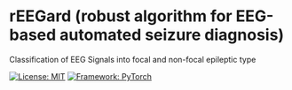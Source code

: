 # rEEGard (robust algorithm for EEG-based automated seizure diagnosis)
Classification of EEG Signals into focal and non-focal epileptic type 

[![License: MIT](https://img.shields.io/badge/License-MIT-blue.svg)](https://opensource.org/licenses/MIT)
[![Framework: PyTorch](https://img.shields.io/badge/Framework-Tensorflow-orange.svg)](https://www.tensorflow.org/)


